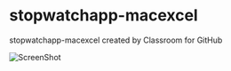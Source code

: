 # stopwatchapp-macexcel
stopwatchapp-macexcel created by Classroom for GitHub

![ScreenShot](https://raw.github.com/macexcel/stopwatchapp-macexcel/master/Capture.png)
